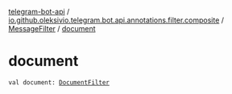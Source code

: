 [telegram-bot-api](../../index.md) / [io.github.oleksivio.telegram.bot.api.annotations.filter.composite](../index.md) / [MessageFilter](index.md) / [document](./document.md)

# document

`val document: `[`DocumentFilter`](../-document-filter/index.md)